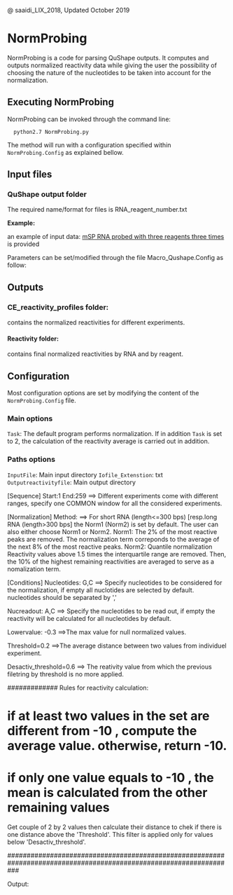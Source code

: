 @ saaidi_LIX_2018, Updated October 2019

# NormProbing

NormProbing is a code for parsing QuShape outputs.
It computes and outputs normalized reactivity data while giving the user the possibility of choosing the nature of the nucleotides to be taken into account 
for the normalization.


## Executing NormProbing

NormProbing can be invoked through the command line: 

      python2.7 NormProbing.py

The method will run with a configuration specified within `NormProbing.Config` as explained bellow.

## Input files

### QuShape output folder

The required name/format for files is RNA_reagent_number.txt 

**Example:**

an example of input data: [mSP RNA probed with three reagents three times](https://github.com/afafbioinfo/Macro_CE/tree/master/Qu-shape-output) is provided 
       
Parameters can be set/modified through the file Macro_Qushape.Config as follow:


## Outputs

###  CE_reactivity_profiles folder:
contains the normalized reactivities for different experiments.

#### Reactivity folder:
contains final normalized reactivities by RNA and by reagent.


## Configuration
Most configuration options are set by modifying the content of the `NormProbing.Config` file.

### Main options


`Task`: The default program performs normalization.
If in addition `Task` is set to  2, the calculation of the reactivity average is carried out in addition.

### Paths options

`InputFile`: Main input directory 
`Iofile_Extenstion`: txt
`Outputreactivityfile`:  Main output directory 

[Sequence]
Start:1
End:259
==> Different experiments come with different ranges, specify one COMMON window for all the considered experiments.

[Normalization]
Method: 
==> For short RNA (length<=300 bps) [resp.long RNA (length>300 bps] the Norm1 (Norm2) is set by default. 
The user can also either choose Norm1 or Norm2.
Norm1: The 2% of the most reactive peaks are removed. The normalization term correponds to the average
of the next 8% of the most reactive peaks.
Norm2: Quantile normalization
Reactivity values above 1.5 times the interquartile range are removed.
Then, the 10% of the highest remaining reactivities are averaged to serve as a nomalization term.

[Conditions]
Nucleotides: G,C
==> Specify nucleotides to be considered for the normalization, if empty all nuclotides are selected by default.
 nucleotides should be separated by ','
 
Nucreadout: A,C
==> Specify the nucleotides to be read out, if empty the reactivity will be calculated for all nucleotides by default.

Lowervalue: -0.3 
==>The max value for null normalized values.

Threshold=0.2
==>The average distance between two values from individuel experiment.

Desactiv_threshold=0.6
==> The reativity value from which the previous filetring by threshold is no more applied. 

############# Rules for reactivity calculation:
# if at least two values in the set are different from -10 , compute the average value. otherwise, return -10.
# if only one value equals to -10 , the mean is calculated from the other remaining values 
Get couple of 2 by 2 values then calculate their distance to chek if there is one distance above the 'Threshold'.
This filter is applied only for values below 'Desactiv_threshold'.

###################################################################################################################


Output: 
